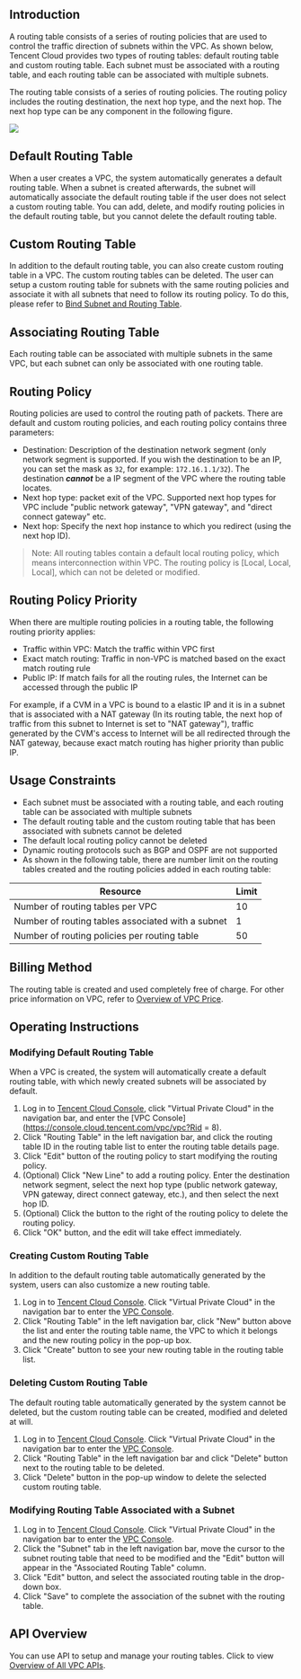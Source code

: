 ## Introduction
A routing table consists of a series of routing policies that are used to control the traffic direction of subnets within the VPC. As shown below, Tencent Cloud provides two types of routing tables: default routing table and custom routing table. Each subnet must be associated with a routing table, and each routing table can be associated with multiple subnets.

The routing table consists of a series of routing policies. The routing policy includes the routing destination, the next hop type, and the next hop. The next hop type can be any component in the following figure.

![](//mc.qcloudimg.com/static/img/8d16e2f3e37248ebd1ce5fd7f3196d10/image.png)

## Default Routing Table
When a user creates a VPC, the system automatically generates a default routing table. When a subnet is created afterwards, the subnet will automatically associate the default routing table if the user does not select a custom routing table. You can add, delete, and modify routing policies in the default routing table, but you cannot delete the default routing table.

## Custom Routing Table
In addition to the default routing table, you can also create custom routing table in a VPC. The custom routing tables can be deleted. The user can setup a custom routing table for subnets with the same routing policies and associate it with all subnets that need to follow its routing policy. To do this, please refer to [Bind Subnet and Routing Table]().

## Associating Routing Table
Each routing table can be associated with multiple subnets in the same VPC, but each subnet can only be associated with one routing table.

## Routing Policy
Routing policies are used to control the routing path of packets. There are default and custom routing policies, and each routing policy contains three parameters:
- Destination: Description of the destination network segment (only network segment is supported. If you wish the destination to be an IP, you can set the mask as `32`, for example: `172.16.1.1/32`). The destination ***cannot*** be a IP segment of the VPC where the routing table locates.
- Next hop type: packet exit of the VPC. Supported next hop types for VPC include "public network gateway", "VPN gateway", and "direct connect gateway" etc. 
- Next hop: Specify the next hop instance to which you redirect (using the next hop ID).

> Note:
All routing tables contain a default local routing policy, which means interconnection within VPC. The routing policy is [Local, Local, Local], which can not be deleted or modified.


## Routing Policy Priority
When there are multiple routing policies in a routing table, the following routing priority applies:
- Traffic within VPC: Match the traffic within VPC first
- Exact match routing: Traffic in non-VPC is matched based on the exact match routing rule
- Public IP: If match fails for all the routing rules, the Internet can be accessed through the public IP

For example, if a CVM in a VPC is bound to a elastic IP and it is in a subnet that is associated with a NAT gateway (In its routing table, the next hop of traffic from this subnet to Internet is set to "NAT gateway"), traffic generated by the CVM's access to Internet will be all redirected through the NAT gateway, because exact match routing has higher priority than public IP.

## Usage Constraints
- Each subnet must be associated with a routing table, and each routing table can be associated with multiple subnets
- The default routing table and the custom routing table that has been associated with subnets cannot be deleted
- The default local routing policy cannot be deleted
- Dynamic routing protocols such as BGP and OSPF are not supported
- As shown in the following table, there are number limit on the routing tables created and the routing policies added in each routing table:

| Resource | Limit | 
|---------|---------|
| Number of routing tables per VPC | 10	 | 
| Number of routing tables associated with a subnet | 1	 | 
| Number of routing policies per routing table | 50	 |

## Billing Method
The routing table is created and used completely free of charge. For other price information on VPC, refer to [Overview of VPC Price](https://cloud.tencent.com/doc/product/215/3079).

## Operating Instructions

### Modifying Default Routing Table
When a VPC is created, the system will automatically create a default routing table, with which newly created subnets will be associated by default.

1) Log in to [Tencent Cloud Console](https://console.cloud.tencent.com/), click "Virtual Private Cloud" in the navigation bar, and enter the [VPC Console](https://console.cloud.tencent.com/vpc/vpc?Rid = 8).
2) Click "Routing Table" in the left navigation bar, and click the routing table ID in the routing table list to enter the routing table details page.
3) Click "Edit" button of the routing policy to start modifying the routing policy.
4) (Optional) Click "New Line" to add a routing policy. Enter the destination network segment, select the next hop type (public network gateway, VPN gateway, direct connect gateway, etc.), and then select the next hop ID.
5) (Optional) Click the button to the right of the routing policy to delete the routing policy.
6) Click "OK" button, and the edit will take effect immediately.

### Creating Custom Routing Table 
In addition to the default routing table automatically generated by the system, users can also customize a new routing table.

1) Log in to [Tencent Cloud Console](https://console.cloud.tencent.com/). Click "Virtual Private Cloud" in the navigation bar to enter the [VPC Console](https://console.cloud.tencent.com/vpc/vpc?rid=8).
2) Click "Routing Table" in the left navigation bar, click "New" button above the list and enter the routing table name, the VPC to which it belongs and the new routing policy in the pop-up box.
3) Click "Create" button to see your new routing table in the routing table list.

### Deleting Custom Routing Table
The default routing table automatically generated by the system cannot be deleted, but the custom routing table can be created, modified and deleted at will.

1) Log in to [Tencent Cloud Console](https://console.cloud.tencent.com/). Click "Virtual Private Cloud" in the navigation bar to enter the [VPC Console](https://console.cloud.tencent.com/vpc/vpc?rid=8).
2) Click "Routing Table" in the left navigation bar and click "Delete" button next to the routing table to be deleted.
3) Click "Delete" button in the pop-up window to delete the selected custom routing table.

### Modifying Routing Table Associated with a Subnet
1) Log in to [Tencent Cloud Console](https://console.cloud.tencent.com/). Click "Virtual Private Cloud" in the navigation bar to enter the [VPC Console](https://console.cloud.tencent.com/vpc/vpc?rid=8).
2) Click the "Subnet" tab in the left navigation bar, move the cursor to the subnet routing table that need to be modified and the "Edit" button will appear in the "Associated Routing Table" column.
3) Click "Edit" button, and select the associated routing table in the drop-down box.
4) Click "Save" to complete the association of the subnet with the routing table.

## API Overview

You can use API to setup and manage your routing tables. Click to view [Overview of All VPC APIs](https://cloud.tencent.com/document/api/215/909).

